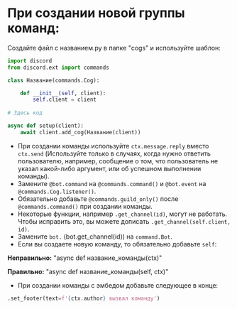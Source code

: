 # При создании новой группы команд:

Создайте файл с названием.py в папке "cogs" и используйте шаблон:

```py
import discord
from discord.ext import commands

class Название(commands.Cog):

    def __init__(self, client):
        self.client = client
    
# Здесь код

async def setup(client):
    await client.add_cog(Название(client))
```

- При создании команды используйте `ctx.message.reply` вместо `ctx.send` (Используйте только в случаях, когда нужно ответить пользователю, например, сообщение о том, что пользователь не указал какой-либо аргумент, или об успешном выполнении команды).
- Замените `@bot.command` на `@commands.command()` и `@bot.event` на `@commands.Cog.listener()`.
- Обязательно добавьте `@commands.guild_only()` после `@commands.command()` при создании команды.
- Некоторые функции, например `.get_channel(id)`, могут не работать. Чтобы исправить это, вы можете дописать `.get_channel(self.client, id)`.
- Замените `bot.` (bot.get_channel(id)) на `command.Bot`.
- Если вы создаете новую команду, то обязательно добавьте `self`:

**Неправильно:** "async def название_команды(ctx)"

**Правильно:** "async def название_команды(self, ctx)"

- При создании команды с эмбедом добавьте следующее в конце:
```py
.set_footer(text=f'{ctx.author} вызвал команду')
```

